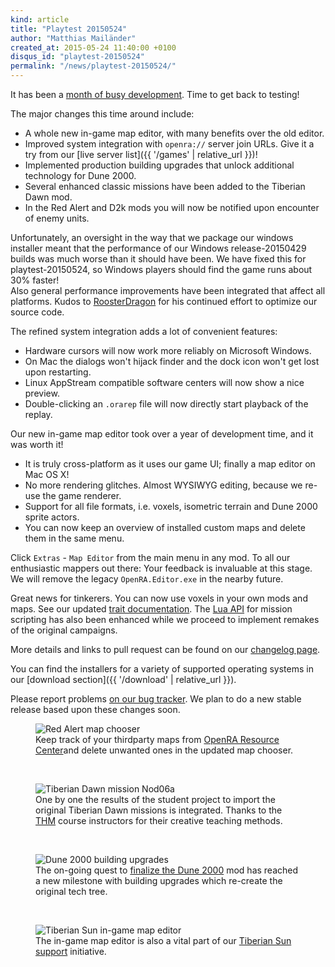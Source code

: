 ```yaml
---
kind: article
title: "Playtest 20150524"
author: "Matthias Mailänder"
created_at: 2015-05-24 11:40:00 +0100
disqus_id: "playtest-20150524"
permalink: "/news/playtest-20150524/"
---
```


It has been a [month of busy development](https://github.com/OpenRA/OpenRA/pulse/monthly). Time to get back to testing!

The major changes this time around include:

  - A whole new in-game map editor, with many benefits over the old editor.
  - Improved system integration with `openra://` server join URLs. Give it a try from our [live server list]({{ '/games' | relative_url }})!
  - Implemented production building upgrades that unlock additional technology for Dune 2000.
  - Several enhanced classic missions have been added to the Tiberian Dawn mod.
  - In the Red Alert and D2k mods you will now be notified upon encounter of enemy units.

Unfortunately, an oversight in the way that we package our windows installer meant that the performance of our Windows release-20150429 builds was much worse than it should have been. We have fixed this for playtest-20150524, so Windows players should find the game runs about 30% faster!<br>
Also general performance improvements have been integrated that affect all platforms. Kudos to [RoosterDragon](https://github.com/RoosterDragon) for his continued effort to optimize our source code.

The refined system integration adds a lot of convenient features:

  - Hardware cursors will now work more reliably on Microsoft Windows.
  - On Mac the dialogs won't hijack finder and the dock icon won't get lost upon restarting.
  - Linux AppStream compatible software centers will now show a nice preview.
  - Double-clicking an `.orarep` file will now directly start playback of the replay.

Our new in-game map editor took over a year of development time, and it was worth it!

  - It is truly cross-platform as it uses our game UI; finally a map editor on Mac OS X!
  - No more rendering glitches. Almost WYSIWYG editing, because we re-use the game renderer.
  - Support for all file formats, i.e. voxels, isometric terrain and Dune 2000 sprite actors.
  - You can now keep an overview of installed custom maps and delete them in the same menu.

Click `Extras` - `Map Editor` from the main menu in any mod. To all our enthusiastic mappers out there: Your feedback is invaluable at this stage. We will remove the legacy `OpenRA.Editor.exe` in the nearby future.

Great news for tinkerers. You can now use voxels in your own mods and maps. See our updated [trait documentation](https://github.com/OpenRA/OpenRA/wiki/Traits-(playtest)).
The [Lua API](https://github.com/OpenRA/OpenRA/wiki/Lua-API-(playtest)) for mission scripting has also been enhanced while we proceed to implement remakes of the original campaigns.

More details and links to pull request can be found on our [changelog page](https://github.com/OpenRA/OpenRA/wiki/Changelog/c13dfaf776382ccec5aa4722b1953a2bda61804c).

You can find the installers for a variety of supported operating systems in our [download section]({{ '/download' | relative_url }}).

Please report problems [on our bug tracker](https://bugs.openra.net). We plan to do a new stable release based upon these changes soon.

<figure>
  <img src="{{ '/images/news/20150524-ra-map-chooser.webp' | relative_url }}" alt="Red Alert map chooser" />
  <figcaption>Keep track of your thirdparty maps from <a href="https://resource.openra.net/">OpenRA Resource Center</a>and delete unwanted ones in the updated map chooser.</figcaption>
</figure>
<br />
<figure>
  <img src="{{ '/images/news/20150524-cnc-nod06a.webp' | relative_url }}" alt="Tiberian Dawn mission Nod06a" />
  <figcaption>One by one the results of the student project to import the original Tiberian Dawn missions is integrated. Thanks to the <a href="https://www.thm.de/site/en/">THM</a> course instructors for their creative teaching methods.</figcaption>
</figure>
<br />
<figure>
  <img src="{{ '/images/news/20150524-d2k-building-upgrades.webp' | relative_url }}" alt="Dune 2000 building upgrades" />
  <figcaption>The on-going quest to <a href="https://github.com/OpenRA/OpenRA/issues/7751">finalize the Dune 2000</a> mod has reached a new milestone with building upgrades which re-create the original tech tree.</figcaption>
</figure>
<br />
<figure>
  <img src="{{ '/images/news/20150524-ts-ingame-editor.webp' | relative_url }}" alt="Tiberian Sun in-game map editor" />
  <figcaption>The in-game map editor is also a vital part of our <a href="https://github.com/OpenRA/OpenRA/issues/5350">Tiberian Sun support</a> initiative.</figcaption>
</figure>
